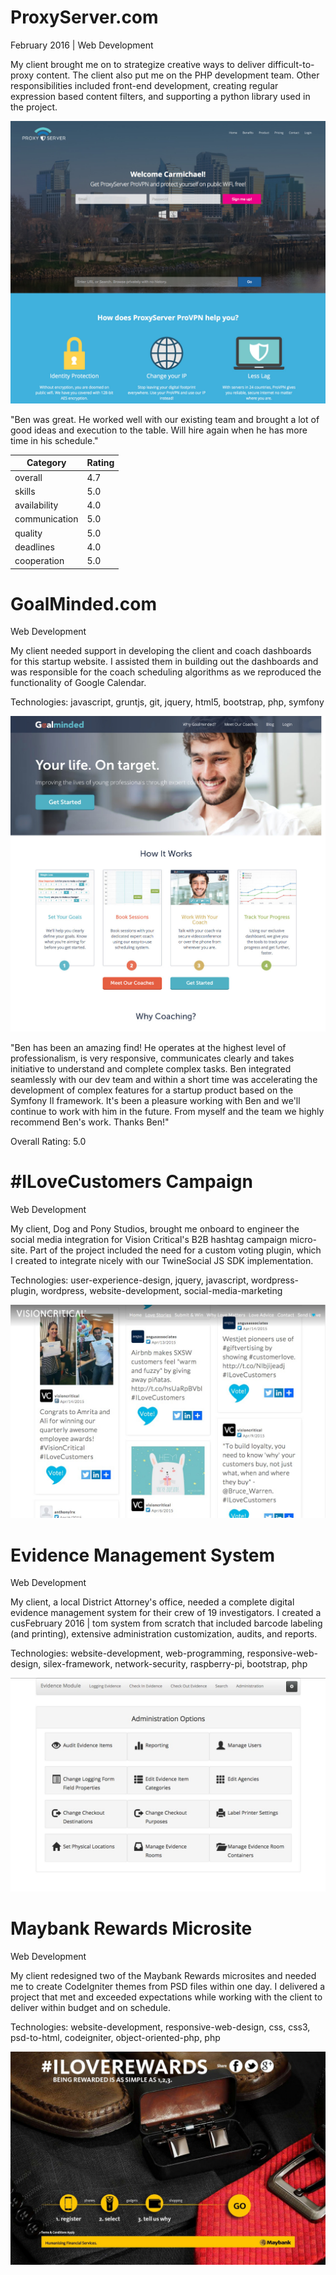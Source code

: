 # ProxyServer.com

February 2016 | Web Development

My client brought me on to strategize creative ways to deliver difficult-to-proxy content. The client also put me on the PHP development team. Other responsibilities included front-end development, creating regular expression based content filters, and supporting a python library used in the project.

[![ProxyServer.com](images/proxy-server.jpg)](https://www.proxyserver.com/)

"Ben was great. He worked well with our existing team and brought a lot of good ideas and execution to the table. Will hire again when he has more time in his schedule."

Category      | Rating
--------------|-------
overall       | 4.7
skills        | 5.0
availability  | 4.0
communication | 5.0
quality       | 5.0
deadlines     | 4.0
cooperation   | 5.0

# GoalMinded.com

Web Development

My client needed support in developing the client and coach dashboards for this startup website. I assisted them in building out the dashboards and was responsible for the coach scheduling algorithms as we reproduced the functionality of Google Calendar.

Technologies: javascript, gruntjs, git, jquery, html5, bootstrap, php, symfony

[![ProxyServer.com](images/goalminded.jpg)](http://www.goalminded.com)

"Ben has been an amazing find! He operates at the highest level of professionalism, is very responsive, communicates clearly and takes initiative to understand and complete complex tasks. Ben integrated seamlessly with our dev team and within a short time was accelerating the development of complex features for a startup product based on the Symfony II framework. It's been a pleasure working with Ben and we'll continue to work with him in the future. From myself and the team we highly recommend Ben's work. Thanks Ben!"

Overall Rating: 5.0

# \#ILoveCustomers Campaign

Web Development

My client, Dog and Pony Studios, brought me onboard to engineer the social media integration for Vision Critical's B2B hashtag campaign micro-site. Part of the project included the need for a custom voting plugin, which I created to integrate nicely with our TwineSocial JS SDK implementation.

Technologies: user-experience-design, jquery, javascript, wordpress-plugin, wordpress, website-development, social-media-marketing

[![ProxyServer.com](images/visioncritical.jpg)](http://ilovecustomers.visioncritical.com/)

# Evidence Management System

Web Development

My client, a local District Attorney's office, needed a complete digital evidence management system for their crew of 19 investigators. I created a cusFebruary 2016 | tom system from scratch that included barcode labeling (and printing), extensive administration customization, audits, and reports.

Technologies: website-development, web-programming, responsive-web-design, silex-framework, network-security, raspberry-pi, bootstrap, php

![ProxyServer.com](images/evidence-module.jpg)

# Maybank Rewards Microsite

Web Development

My client redesigned two of the Maybank Rewards microsites and needed me to create CodeIgniter themes from PSD files within one day. I delivered a project that met and exceeded expectations while working with the client to deliver within budget and on schedule.

Technologies: website-development, responsive-web-design, css, css3, psd-to-html, codeigniter, object-oriented-php, php

![ProxyServer.com](images/iloverewards.jpg)
